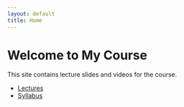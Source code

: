 ```yaml
---
layout: default
title: Home
---
```


# Welcome to My Course

This site contains lecture slides and videos for the course.

- [Lectures](lectures.html)
- [Syllabus](syllabus.html)
